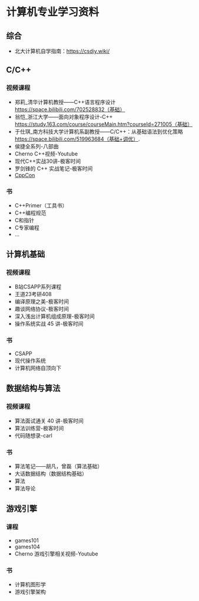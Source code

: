 # 计算机专业学习资料 

## 综合 
- 北大计算机自学指南：https://csdiy.wiki/

## C/C++
### 视频课程 <!-- {docsify-ignore} -->
- 郑莉_清华计算机教授——C++语言程序设计 https://space.bilibili.com/702528832（基础）
- 翁恺_浙江大学——面向对象程序设计-C++ https://study.163.com/course/courseMain.htm?courseId=271005（基础）
- 于仕琪_南方科技大学计算机系副教授——C/C++：从基础语法到优化策略 https://space.bilibili.com/519963684（基础+调优）.
- 侯捷全系列-八部曲
- Cherno C++视频-Youtube
- 现代C++实战30讲-极客时间
- 罗剑锋的 C++ 实战笔记-极客时间
- [CppCon](https://cppcon.org/)

### 书 <!-- {docsify-ignore} -->
  - C++Primer（工具书）
  - C++编程规范
  - C和指针
  - C专家编程
  - ...


## 计算机基础
### 视频课程 <!-- {docsify-ignore} -->
- B站CSAPP系列课程
- 王道23考研408
- 编译原理之美-极客时间
- 趣谈网络协议-极客时间
- 深入浅出计算机组成原理-极客时间
- 操作系统实战 45 讲-极客时间

### 书 <!-- {docsify-ignore} -->
- CSAPP
- 现代操作系统
- 计算机网络自顶向下


## 数据结构与算法
### 视频课程 <!-- {docsify-ignore} -->
- 算法面试通关 40 讲-极客时间
- 算法训练营-极客时间
- 代码随想录-carl
### 书 <!-- {docsify-ignore} -->
- 算法笔记——胡凡，曾磊（算法基础）
- 大话数据结构（数据结构基础）
- 算法
- 算法导论

## 游戏引擎
### 课程 <!-- {docsify-ignore} -->
- games101
- games104
- Cherno 游戏引擎相关视频-Youtube

### 书 <!-- {docsify-ignore} -->
- 计算机图形学
- 游戏引擎架构


